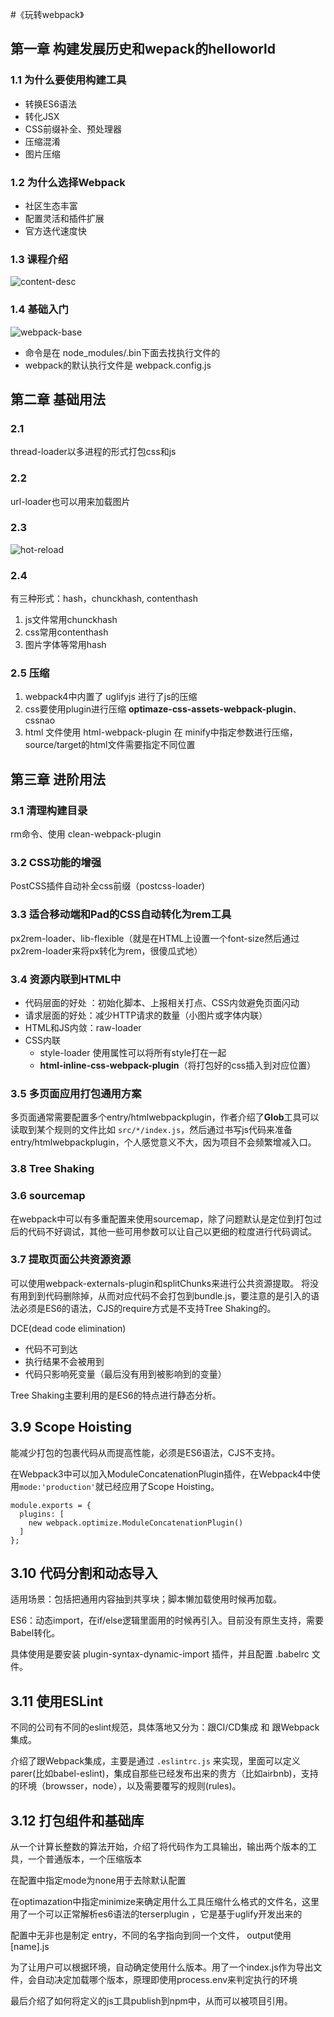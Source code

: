 #《玩转webpack》 


## 第一章 构建发展历史和wepack的helloworld


### 1.1 为什么要使用构建工具

- 转换ES6语法
- 转化JSX
- CSS前缀补全、预处理器
- 压缩混淆
- 图片压缩

### 1.2 为什么选择Webpack

- 社区生态丰富
- 配置灵活和插件扩展
- 官方迭代速度快


### 1.3 课程介绍

![content-desc](./assets/content-desc.png)

### 1.4 基础入门

![webpack-base](./assets/webpack-base.png)


- 命令是在 node_modules/.bin下面去找执行文件的
- webpack的默认执行文件是 webpack.config.js

## 第二章 基础用法

### 2.1

thread-loader以多进程的形式打包css和js

### 2.2

url-loader也可以用来加载图片

### 2.3


![hot-reload](./assets/hot-reload.png)

### 2.4  

有三种形式：hash，chunckhash, contenthash

1. js文件常用chunckhash
2. css常用contenthash
3. 图片字体等常用hash

### 2.5 压缩

1. webpack4中内置了 uglifyjs 进行了js的压缩
2. css要使用plugin进行压缩 **optimaze-css-assets-webpack-plugin**、cssnao
3. html 文件使用 html-webpack-plugin 在 minify中指定参数进行压缩，source/target的html文件需要指定不同位置

## 第三章 进阶用法

### 3.1 清理构建目录

rm命令、使用 clean-webpack-plugin

### 3.2 CSS功能的增强

PostCSS插件自动补全css前缀（postcss-loader)

### 3.3 适合移动端和Pad的CSS自动转化为rem工具

px2rem-loader、lib-flexible（就是在HTML上设置一个font-size然后通过px2rem-loader来将px转化为rem，很傻瓜式地）

### 3.4 资源内联到HTML中


* 代码层面的好处 ：初始化脚本、上报相关打点、CSS内敛避免页面闪动
* 请求层面的好处：减少HTTP请求的数量（小图片或字体内联）
* HTML和JS内敛：raw-loader
* CSS内联
  * style-loader 使用属性可以将所有style打在一起
  * **html-inline-css-webpack-plugin**（将打包好的css插入到对应位置）

### 3.5 多页面应用打包通用方案

多页面通常需要配置多个entry/htmlwebpackplugin，作者介绍了**Glob**工具可以读取到某个规则的文件比如 `src/*/index.js`，然后通过书写js代码来准备entry/htmlwebpackplugin，个人感觉意义不大，因为项目不会频繁增减入口。
   
   
### 3.8 Tree Shaking

### 3.6 sourcemap

在webpack中可以有多重配置来使用sourcemap，除了问题默认是定位到打包过后的代码不好调试，其他一些可用参数可以让自己以更细的粒度进行代码调试。

### 3.7 提取页面公共资源资源

可以使用webpack-externals-plugin和splitChunks来进行公共资源提取。
将没有用到到代码删除掉，从而对应代码不会打包到bundle.js，要注意的是引入的语法必须是ES6的语法，CJS的require方式是不支持Tree Shaking的。

DCE(dead code elimination)

- 代码不可到达
- 执行结果不会被用到
- 代码只影响死变量（最后没有用到被影响到的变量）

Tree Shaking主要利用的是ES6的特点进行静态分析。

## 3.9 Scope Hoisting

能减少打包的包裹代码从而提高性能，必须是ES6语法，CJS不支持。

在Webpack3中可以加入ModuleConcatenationPlugin插件，在Webpack4中使用`mode:'production'`就已经应用了Scope Hoisting。

```
module.exports = {  
  plugins: [
    new webpack.optimize.ModuleConcatenationPlugin()
  ]
};
```

## 3.10 代码分割和动态导入

适用场景：包括把通用内容抽到共享块；脚本懒加载使用时候再加载。

ES6：动态import，在if/else逻辑里面用的时候再引入。目前没有原生支持，需要Babel转化。

具体使用是要安装 plugin-syntax-dynamic-import 插件，并且配置 .babelrc 文件。

## 3.11 使用ESLint

不同的公司有不同的eslint规范，具体落地又分为：跟CI/CD集成 和 跟Webpack集成。

介绍了跟Webpack集成，主要是通过 `.eslintrc.js` 来实现，里面可以定义parer(比如babel-eslint)，集成自那些已经发布出来的贵方（比如airbnb)，支持的环境（browsser，node），以及需要覆写的规则(rules)。

## 3.12 打包组件和基础库

从一个计算长整数的算法开始，介绍了将代码作为工具输出，输出两个版本的工具，一个普通版本，一个压缩版本

在配置中指定mode为none用于去除默认配置

在optimazation中指定minimize来确定用什么工具压缩什么格式的文件名，这里用了一个可以正常解析es6语法的terserplugin
，它是基于uglify开发出来的

配置中无非也是制定 entry，不同的名字指向到同一个文件， output使用[name].js

为了让用户可以根据环境，自动确定使用什么版本。用了一个index.js作为导出文件，会自动决定加载哪个版本，原理即使用process.env来判定执行的环境

最后介绍了如何将定义的js工具publish到npm中，从而可以被项目引用。